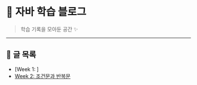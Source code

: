 # 📘 자바 학습 블로그

> 학습 기록을 모아둔 공간 ✨

---

## 📑 글 목록

- [Week 1: ]
- [Week 2: 조건문과 반복문](./Week02_condition_loop.md)

